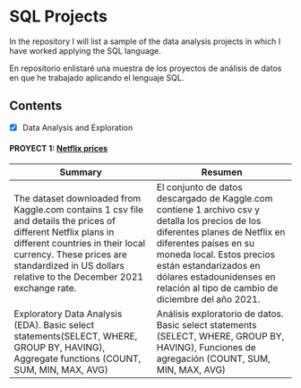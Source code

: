 # SQL Projects

<p> In the repository I will list a sample of the data analysis projects in which I have worked applying the SQL language. </p>

<p> En repositorio enlistaré una muestra de los proyectos de análisis de datos en que he trabajado aplicando el lenguaje SQL. </p>

## Contents
  - [x] Data Analysis and Exploration

 #### PROYECT 1: [Netflix prices](https://github.com/Fraan-Lab/SQL-Projects/tree/main/Netflix%20prices)

|  Summary | Resumen  |
| ---- | ---- |
| The dataset downloaded from Kaggle.com contains 1 csv file and details the prices of different Netflix plans in different countries in their local currency. These prices are standardized in US dollars relative to the December 2021 exchange rate.| El conjunto de datos descargado de Kaggle.com  contiene 1 archivo csv y detalla los precios de los diferentes planes de Netflix en diferentes países en su moneda local. Estos precios están estandarizados en dólares estadounidenses en relación al tipo de cambio de diciembre del año 2021.|
| Exploratory Data Analysis (EDA). Basic select statements(SELECT, WHERE, GROUP BY, HAVING), Aggregate functions (COUNT, SUM, MIN, MAX, AVG) | Análisis exploratorio de datos. Basic select statements (SELECT, WHERE, GROUP BY, HAVING), Funciones de agregación (COUNT, SUM, MIN, MAX, AVG) |
 
